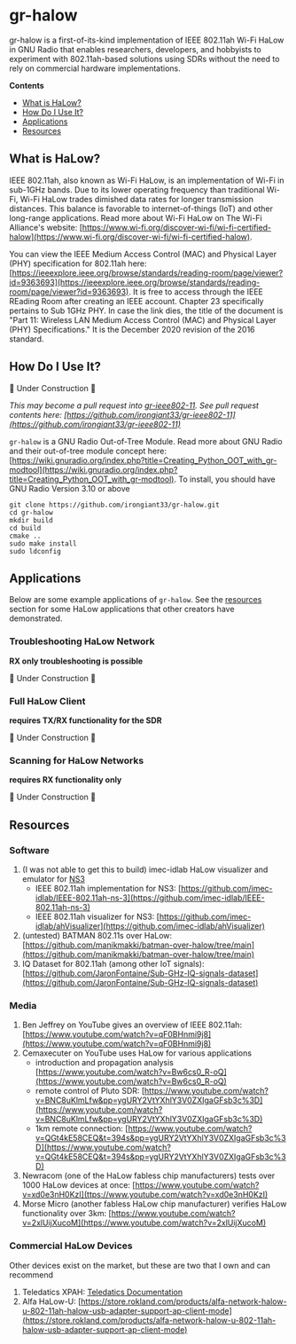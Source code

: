 # gr-halow

gr-halow is a first-of-its-kind implementation of IEEE 802.11ah Wi-Fi HaLow in GNU Radio that enables researchers, developers, and hobbyists to experiment with 802.11ah-based solutions using SDRs without the need to rely on commercial hardware implementations.

**Contents**
- [What is HaLow?](#what-is-halow)
- [How Do I Use It?](#how-do-i-use-it)
- [Applications](#applications)
- [Resources](#resources)

## What is HaLow?

IEEE 802.11ah, also known as Wi-Fi HaLow, is an implementation of Wi-Fi in sub-1GHz bands. Due to its lower operating frequency than traditional Wi-Fi, Wi-Fi HaLow trades dimished data rates for longer transmission distances. This balance is favorable to internet-of-things (IoT) and other long-range applications. Read more about Wi-Fi HaLow on The Wi-Fi Alliance's website: [https://www.wi-fi.org/discover-wi-fi/wi-fi-certified-halow](https://www.wi-fi.org/discover-wi-fi/wi-fi-certified-halow).

You can view the IEEE Medium Access Control (MAC) and Physical Layer (PHY) specification for 802.11ah here: [https://ieeexplore.ieee.org/browse/standards/reading-room/page/viewer?id=9363693](https://ieeexplore.ieee.org/browse/standards/reading-room/page/viewer?id=9363693). It is free to access through the IEEE REading Room after creating an IEEE account. Chapter 23 specifically pertains to Sub 1GHz PHY. In case the link dies, the title of the document is "Part 11: Wireless LAN Medium Access Control (MAC) and Physical Layer (PHY) Specifications." It is the December 2020 revision of the 2016 standard.

## How Do I Use It?

🚧 Under Construction 🚧

_This may become a pull request into [gr-ieee802-11](https://github.com/bastibl/gr-ieee802-11). See pull request contents here: [https://github.com/irongiant33/gr-ieee802-11](https://github.com/irongiant33/gr-ieee802-11)_

`gr-halow` is a GNU Radio Out-of-Tree Module. Read more about GNU Radio and their out-of-tree module concept here: [https://wiki.gnuradio.org/index.php?title=Creating_Python_OOT_with_gr-modtool](https://wiki.gnuradio.org/index.php?title=Creating_Python_OOT_with_gr-modtool). To install, you should have GNU Radio Version 3.10 or above

```
git clone https://github.com/irongiant33/gr-halow.git
cd gr-halow
mkdir build
cd build
cmake ..
sudo make install
sudo ldconfig
```

## Applications

Below are some example applications of `gr-halow`. See the [resources](#resources) section for some HaLow applications that other creators have demonstrated.

### Troubleshooting HaLow Network

**RX only troubleshooting is possible**

🚧 Under Construction 🚧

### Full HaLow Client

**requires TX/RX functionality for the SDR**

🚧 Under Construction 🚧

### Scanning for HaLow Networks

**requires RX functionality only**

🚧 Under Construction 🚧

## Resources

### Software

1. (I was not able to get this to build) imec-idlab HaLow visualizer and emulator for [NS3](https://www.nsnam.org/)
    - IEEE 802.11ah implementation for NS3: [https://github.com/imec-idlab/IEEE-802.11ah-ns-3](https://github.com/imec-idlab/IEEE-802.11ah-ns-3)
	- IEEE 802.11ah visualizer for NS3: [https://github.com/imec-idlab/ahVisualizer](https://github.com/imec-idlab/ahVisualizer)
2. (untested) BATMAN 802.11s over HaLow: [https://github.com/manikmakki/batman-over-halow/tree/main](https://github.com/manikmakki/batman-over-halow/tree/main)
3. IQ Dataset for 802.11ah (among other IoT signals): [https://github.com/JaronFontaine/Sub-GHz-IQ-signals-dataset](https://github.com/JaronFontaine/Sub-GHz-IQ-signals-dataset)

### Media

1. Ben Jeffrey on YouTube gives an overview of IEEE 802.11ah: [https://www.youtube.com/watch?v=qF0BHnmi9j8](https://www.youtube.com/watch?v=qF0BHnmi9j8)
2. Cemaxecuter on YouTube uses HaLow for various applications
	- introduction and propagation analysis [https://www.youtube.com/watch?v=Bw6cs0_R-oQ](https://www.youtube.com/watch?v=Bw6cs0_R-oQ)
	- remote control of Pluto SDR: [https://www.youtube.com/watch?v=BNC8uKlmLfw&pp=ygURY2VtYXhlY3V0ZXIgaGFsb3c%3D](https://www.youtube.com/watch?v=BNC8uKlmLfw&pp=ygURY2VtYXhlY3V0ZXIgaGFsb3c%3D)
	- 1km remote connection: [https://www.youtube.com/watch?v=QGt4kE58CEQ&t=394s&pp=ygURY2VtYXhlY3V0ZXIgaGFsb3c%3D](https://www.youtube.com/watch?v=QGt4kE58CEQ&t=394s&pp=ygURY2VtYXhlY3V0ZXIgaGFsb3c%3D)
3. Newracom (one of the HaLow fabless chip manufacturers) tests over 1000 HaLow devices at once: [https://www.youtube.com/watch?v=xd0e3nH0KzI](ttps://www.youtube.com/watch?v=xd0e3nH0KzI)
4. Morse Micro (another fabless HaLow chip manufacturer) verifies HaLow functionality over 3km: [https://www.youtube.com/watch?v=2xlUijXucoM](https://www.youtube.com/watch?v=2xlUijXucoM)

### Commercial HaLow Devices

Other devices exist on the market, but these are two that I own and can recommend

1. Teledatics XPAH: [Teledatics Documentation](https://teledatics.com/docs/)
2. Alfa HaLow-U: [https://store.rokland.com/products/alfa-network-halow-u-802-11ah-halow-usb-adapter-support-ap-client-mode](https://store.rokland.com/products/alfa-network-halow-u-802-11ah-halow-usb-adapter-support-ap-client-mode)

